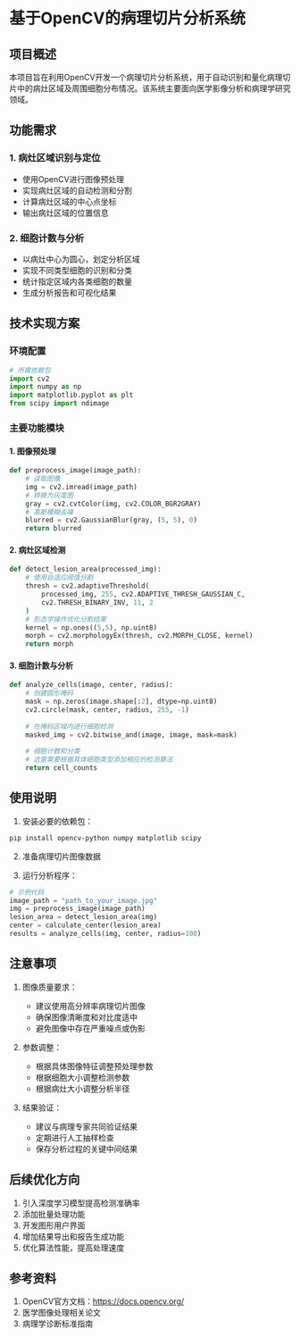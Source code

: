# 基于OpenCV的病理切片分析系统

## 项目概述
本项目旨在利用OpenCV开发一个病理切片分析系统，用于自动识别和量化病理切片中的病灶区域及周围细胞分布情况。该系统主要面向医学影像分析和病理学研究领域。

## 功能需求

### 1. 病灶区域识别与定位
- 使用OpenCV进行图像预处理
- 实现病灶区域的自动检测和分割
- 计算病灶区域的中心点坐标
- 输出病灶区域的位置信息

### 2. 细胞计数与分析
- 以病灶中心为圆心，划定分析区域
- 实现不同类型细胞的识别和分类
- 统计指定区域内各类细胞的数量
- 生成分析报告和可视化结果

## 技术实现方案

### 环境配置
```python
# 所需依赖包
import cv2
import numpy as np
import matplotlib.pyplot as plt
from scipy import ndimage
```

### 主要功能模块

#### 1. 图像预处理
```python
def preprocess_image(image_path):
    # 读取图像
    img = cv2.imread(image_path)
    # 转换为灰度图
    gray = cv2.cvtColor(img, cv2.COLOR_BGR2GRAY)
    # 高斯模糊去噪
    blurred = cv2.GaussianBlur(gray, (5, 5), 0)
    return blurred
```

#### 2. 病灶区域检测
```python
def detect_lesion_area(processed_img):
    # 使用自适应阈值分割
    thresh = cv2.adaptiveThreshold(
        processed_img, 255, cv2.ADAPTIVE_THRESH_GAUSSIAN_C, 
        cv2.THRESH_BINARY_INV, 11, 2
    )
    # 形态学操作优化分割结果
    kernel = np.ones((5,5), np.uint8)
    morph = cv2.morphologyEx(thresh, cv2.MORPH_CLOSE, kernel)
    return morph
```

#### 3. 细胞计数与分析
```python
def analyze_cells(image, center, radius):
    # 创建圆形掩码
    mask = np.zeros(image.shape[:2], dtype=np.uint8)
    cv2.circle(mask, center, radius, 255, -1)
    
    # 在掩码区域内进行细胞检测
    masked_img = cv2.bitwise_and(image, image, mask=mask)
    
    # 细胞计数和分类
    # 这里需要根据具体细胞类型添加相应的检测算法
    return cell_counts
```

## 使用说明

1. 安装必要的依赖包：
```bash
pip install opencv-python numpy matplotlib scipy
```

2. 准备病理切片图像数据

3. 运行分析程序：
```python
# 示例代码
image_path = "path_to_your_image.jpg"
img = preprocess_image(image_path)
lesion_area = detect_lesion_area(img)
center = calculate_center(lesion_area)
results = analyze_cells(img, center, radius=100)
```

## 注意事项

1. 图像质量要求：
   - 建议使用高分辨率病理切片图像
   - 确保图像清晰度和对比度适中
   - 避免图像中存在严重噪点或伪影

2. 参数调整：
   - 根据具体图像特征调整预处理参数
   - 根据细胞大小调整检测参数
   - 根据病灶大小调整分析半径

3. 结果验证：
   - 建议与病理专家共同验证结果
   - 定期进行人工抽样检查
   - 保存分析过程的关键中间结果

## 后续优化方向

1. 引入深度学习模型提高检测准确率
2. 添加批量处理功能
3. 开发图形用户界面
4. 增加结果导出和报告生成功能
5. 优化算法性能，提高处理速度

## 参考资料

1. OpenCV官方文档：https://docs.opencv.org/
2. 医学图像处理相关论文
3. 病理学诊断标准指南
